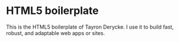 # HTML5 boilerplate

This is the HTML5 boilerplate of Tayron Derycke. I use it to build fast, robust, and adaptable web apps or sites.
